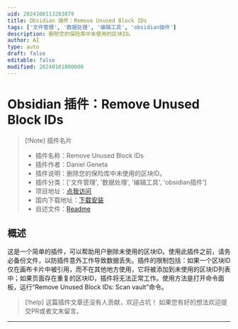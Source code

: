 ```yaml
---
uid: 2024100113283879
title: Obsidian 插件：Remove Unused Block IDs
tags: ['文件管理', '数据处理', '编辑工具', 'obsidian插件']
description: 删除您的保险库中未使用的区块ID。
author: AI
type: auto
draft: false
editable: false
modified: 20240101000000
---
```


# Obsidian 插件：Remove Unused Block IDs

> [!Note] 插件名片
> - 插件名称：Remove Unused Block IDs
> - 插件作者：Daniel Geneta
> - 插件说明：删除您的保险库中未使用的区块ID。
> - 插件分类：['文件管理', '数据处理', '编辑工具', 'obsidian插件']
> - 项目地址：[点我访问](https://github.com/isdmg/obsidian-remove-unused-block-ids)
> - 国内下载地址：[下载安装](https://pkmer.cn/products/plugin/pluginMarket/?remove-unused-block-ids)
> - 自述文件：[Readme](https://ghproxy.net/https://raw.githubusercontent.com/isdmg/obsidian-remove-unused-block-ids/master/README.md)



## 概述

这是一个简单的插件，可以帮助用户删除未使用的区块ID。使用此插件之前，请务必备份文件，以防插件意外工作导致数据丢失。插件的限制包括：如果一个区块ID仅在画布卡片中被引用，而不在其他地方使用，它将被添加到未使用的区块ID列表中；如果页面存在重复的区块ID，插件将无法正常工作。使用方法是打开命令面板，运行“Remove Unused Block IDs: Scan vault”命令。


> [!help] 
> 这篇插件文章还没有人贡献，欢迎占坑！
> 如果您有好的想法欢迎提交PR或者文末留言。
> 

---




